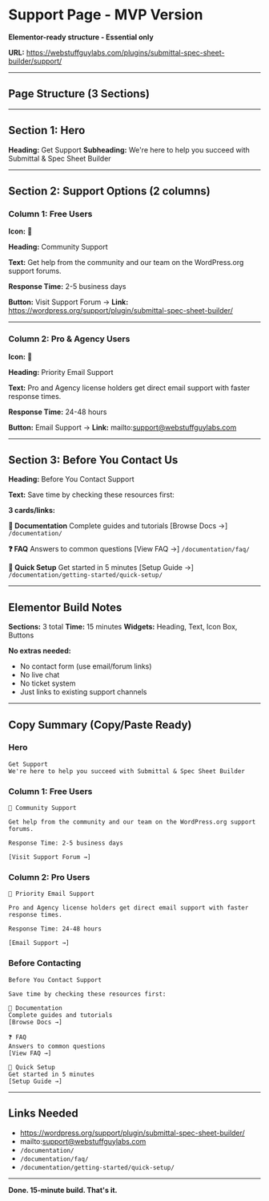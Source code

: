 # Support Page - MVP Version

**Elementor-ready structure - Essential only**

**URL:** https://webstuffguylabs.com/plugins/submittal-spec-sheet-builder/support/

---

## Page Structure (3 Sections)

---

## Section 1: Hero

**Heading:** Get Support
**Subheading:** We're here to help you succeed with Submittal & Spec Sheet Builder

---

## Section 2: Support Options (2 columns)

### Column 1: Free Users

**Icon:** 💬

**Heading:** Community Support

**Text:**
Get help from the community and our team on the WordPress.org support forums.

**Response Time:** 2-5 business days

**Button:** Visit Support Forum →
**Link:** https://wordpress.org/support/plugin/submittal-spec-sheet-builder/

---

### Column 2: Pro & Agency Users

**Icon:** 📧

**Heading:** Priority Email Support

**Text:**
Pro and Agency license holders get direct email support with faster response times.

**Response Time:** 24-48 hours

**Button:** Email Support →
**Link:** mailto:support@webstuffguylabs.com

---

## Section 3: Before You Contact Us

**Heading:** Before You Contact Support

**Text:**
Save time by checking these resources first:

**3 cards/links:**

**📖 Documentation**
Complete guides and tutorials
[Browse Docs →] `/documentation/`

**❓ FAQ**
Answers to common questions
[View FAQ →] `/documentation/faq/`

**🚀 Quick Setup**
Get started in 5 minutes
[Setup Guide →] `/documentation/getting-started/quick-setup/`

---

## Elementor Build Notes

**Sections:** 3 total
**Time:** 15 minutes
**Widgets:** Heading, Text, Icon Box, Buttons

**No extras needed:**
- No contact form (use email/forum links)
- No live chat
- No ticket system
- Just links to existing support channels

---

## Copy Summary (Copy/Paste Ready)

### Hero
```
Get Support
We're here to help you succeed with Submittal & Spec Sheet Builder
```

### Column 1: Free Users
```
💬 Community Support

Get help from the community and our team on the WordPress.org support forums.

Response Time: 2-5 business days

[Visit Support Forum →]
```

### Column 2: Pro Users
```
📧 Priority Email Support

Pro and Agency license holders get direct email support with faster response times.

Response Time: 24-48 hours

[Email Support →]
```

### Before Contacting
```
Before You Contact Support

Save time by checking these resources first:

📖 Documentation
Complete guides and tutorials
[Browse Docs →]

❓ FAQ
Answers to common questions
[View FAQ →]

🚀 Quick Setup
Get started in 5 minutes
[Setup Guide →]
```

---

## Links Needed

- https://wordpress.org/support/plugin/submittal-spec-sheet-builder/
- mailto:support@webstuffguylabs.com
- `/documentation/`
- `/documentation/faq/`
- `/documentation/getting-started/quick-setup/`

---

**Done. 15-minute build. That's it.**
